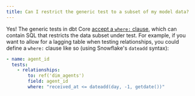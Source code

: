 ```yaml
---
title: Can I restrict the generic test to a subset of my model data?
---
```


Yes! The generic tests in dbt Core [accept a `where:`
clause](reference/resource-configs/where.md), which can contain SQL that
restricts the data subset under test. For example, if you want to allow for a
lagging table when testing relationships, you could define a `where:` clause
like so (using Snowflake's `dateadd` syntax):

```yml
- name: agent_id
  tests:
    - relationships:
        to: ref('dim_agents')
        field: agent_id
        where: "received_at <= dateadd(day, -1, getdate())"
```